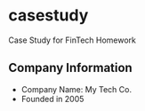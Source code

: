 # casestudy
Case Study for FinTech Homework

## Company Information
* Company Name: My Tech Co.
* Founded in 2005
